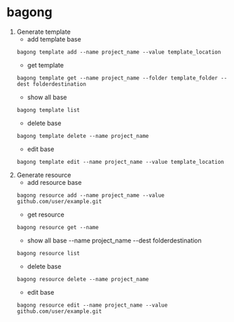 # bagong

1. Generate template
   - add template base
   ```
   bagong template add --name project_name --value template_location
   ```
   - get template
   ```
   bagong template get --name project_name --folder template_folder --dest folderdestination
   ```
   - show all base
   ```
   bagong template list
   ```
   - delete base
   ```
   bagong template delete --name project_name
   ```
   - edit base
   ```
   bagong template edit --name project_name --value template_location
   ```
2. Generate resource
   - add resource base
   ```
   bagong resource add --name project_name --value github.com/user/example.git
   ```
   - get resource
   ```
   bagong resource get --name
   ```
   - show all base --name project_name --dest folderdestination
   ```
   bagong resource list
   ```
   - delete base
   ```
   bagong resource delete --name project_name
   ```
   - edit base
   ```
   bagong resource edit --name project_name --value github.com/user/example.git
   ```
